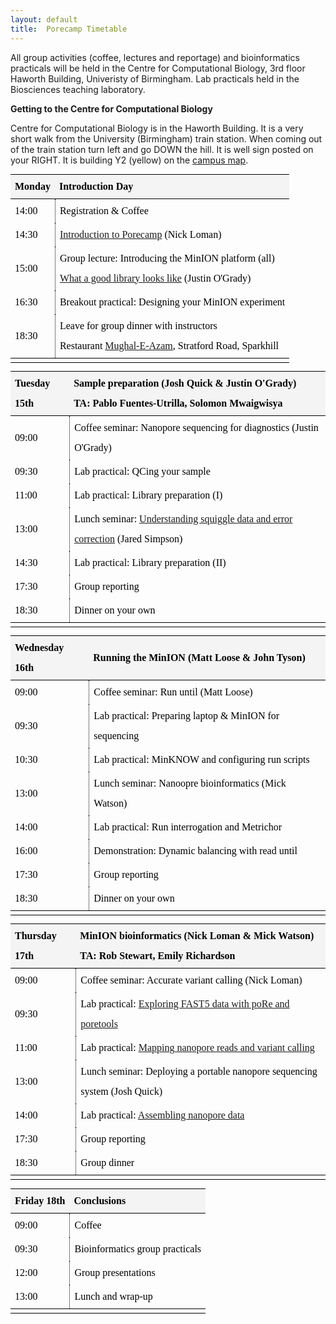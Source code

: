 ```yaml
---
layout: default
title:  Porecamp Timetable
---
```


<style type="text/css">
.MPParagraphStyle_41E411E3-4111-4AF1-80A4-339C975B384B
{
    color: #000000;
    font-family: Charter;
    font-size: 16pt;
    font-style: normal;
    font-weight: bold;
    line-height: 1.5;
    margin: 0;
    margin-bottom: 5pt;
    margin-top: 8pt;
    padding: 0;
    text-align: left;
    text-indent: 0pt;
}

sub
{
    font-size: 0.7em;
}
sup
{
    font-size: 0.75em;
}

@media print
{
    #manuscript-author-list-button {
        display:none;
    }
    .tree-item-gutter-button {
        display:none;
    }
}.MPParagraphStyle_FBC59AED-F34B-414B-844D-6AD0587DE28F
{
    color: #000000;
    font-family: Charter;
    font-size: 12pt;
    font-style: normal;
    font-weight: normal;
    line-height: 2;
    margin: 0;
    margin-bottom: 10pt;
    margin-top: 10pt;
    padding: 0;
    text-align: left;
    text-indent: 0pt;
}
ul.MPParagraphStyle_FBC59AED-F34B-414B-844D-6AD0587DE28F, ol.MPParagraphStyle_FBC59AED-F34B-414B-844D-6AD0587DE28F
{
    padding-left: 30pt;
}
ul.MPParagraphStyle_FBC59AED-F34B-414B-844D-6AD0587DE28F li, ol.MPParagraphStyle_FBC59AED-F34B-414B-844D-6AD0587DE28F li
{
    line-height: 2;
}
ul.MPParagraphStyle_FBC59AED-F34B-414B-844D-6AD0587DE28F { /* Bullet list styling for Body Text */
    margin: 0 0 0 30pt;
    padding: 0 0 0 0;
    -webkit-margin: 0;
    -webkit-padding: 0;
}
ul.MPParagraphStyle_FBC59AED-F34B-414B-844D-6AD0587DE28F li {
    list-style-type: disc;
}

ul.MPParagraphStyle_FBC59AED-F34B-414B-844D-6AD0587DE28F ul { /* Bullet list styling for Body Text */
    margin: 0 0 0 0;
    padding: 0 0 0 30pt;
    -webkit-margin: 0;
    -webkit-padding: 0;
}
ul.MPParagraphStyle_FBC59AED-F34B-414B-844D-6AD0587DE28F ul li {
    list-style-type: circle;
}

ul.MPParagraphStyle_FBC59AED-F34B-414B-844D-6AD0587DE28F ul ul { /* Bullet list styling for Body Text */
    margin: 0 0 0 0;
    padding: 0 0 0 30pt;
    -webkit-margin: 0;
    -webkit-padding: 0;
}
ul.MPParagraphStyle_FBC59AED-F34B-414B-844D-6AD0587DE28F ul ul li {
    list-style-type: circle;
}



ol.MPParagraphStyle_FBC59AED-F34B-414B-844D-6AD0587DE28F {  /* Numbered list styling for Body Text */
    counter-reset: MPParagraphStyle_FBC59AED-F34B-414B-844D-6AD0587DE28F_1 0;
    list-style-type: none;
    margin: 0 0 0 30pt;
    padding: 0 0 0 30pt;
    -webkit-margin: 0;
    -webkit-padding: 0;
}
ol.MPParagraphStyle_FBC59AED-F34B-414B-844D-6AD0587DE28F li::before {
    content: counter(MPParagraphStyle_FBC59AED-F34B-414B-844D-6AD0587DE28F_1, decimal)"."" ";
    counter-increment: MPParagraphStyle_FBC59AED-F34B-414B-844D-6AD0587DE28F_1;
        margin-left: -30pt;
    position: absolute;
}


ol.MPParagraphStyle_FBC59AED-F34B-414B-844D-6AD0587DE28F ol {  /* Numbered list styling for Body Text */
    counter-reset: MPParagraphStyle_FBC59AED-F34B-414B-844D-6AD0587DE28F_2 0;
    list-style-type: none;
    margin: 0 0 0 0;
    padding: 0 0 0 30pt;
    -webkit-margin: 0;
    -webkit-padding: 0;
}
ol.MPParagraphStyle_FBC59AED-F34B-414B-844D-6AD0587DE28F ol li::before {
    content: counter(MPParagraphStyle_FBC59AED-F34B-414B-844D-6AD0587DE28F_2, decimal)"."" ";
    counter-increment: MPParagraphStyle_FBC59AED-F34B-414B-844D-6AD0587DE28F_2;
        margin-left: -30pt;
    position: absolute;
}


ol.MPParagraphStyle_FBC59AED-F34B-414B-844D-6AD0587DE28F ol ol {  /* Numbered list styling for Body Text */
    counter-reset: MPParagraphStyle_FBC59AED-F34B-414B-844D-6AD0587DE28F_3 0;
    list-style-type: none;
    margin: 0 0 0 0;
    padding: 0 0 0 30pt;
    -webkit-margin: 0;
    -webkit-padding: 0;
}
ol.MPParagraphStyle_FBC59AED-F34B-414B-844D-6AD0587DE28F ol ol li::before {
    content: counter(MPParagraphStyle_FBC59AED-F34B-414B-844D-6AD0587DE28F_3, decimal)"."" ";
    counter-increment: MPParagraphStyle_FBC59AED-F34B-414B-844D-6AD0587DE28F_3;
        margin-left: -30pt;
    position: absolute;
}


ol.MPParagraphStyle_FBC59AED-F34B-414B-844D-6AD0587DE28F ol ol ol {  /* Numbered list styling for Body Text */
    counter-reset: MPParagraphStyle_FBC59AED-F34B-414B-844D-6AD0587DE28F_4 0;
    list-style-type: none;
    margin: 0 0 0 0;
    padding: 0 0 0 30pt;
    -webkit-margin: 0;
    -webkit-padding: 0;
}
ol.MPParagraphStyle_FBC59AED-F34B-414B-844D-6AD0587DE28F ol ol ol li::before {
    content: counter(MPParagraphStyle_FBC59AED-F34B-414B-844D-6AD0587DE28F_4, decimal)"."" ";
    counter-increment: MPParagraphStyle_FBC59AED-F34B-414B-844D-6AD0587DE28F_4;
        margin-left: -30pt;
    position: absolute;
}






sub
{
    font-size: 0.7em;
}
sup
{
    font-size: 0.75em;
}

@media print
{
    #manuscript-author-list-button {
        display:none;
    }
    .tree-item-gutter-button {
        display:none;
    }
}.MPParagraphStyle_2AD5CC1E-0D7D-40C0-95B6-9C30EB19D08F
{
    color: #000000;
    font-family: Charter;
    font-size: 20pt;
    font-style: normal;
    font-weight: bold;
    line-height: 1.5;
    margin: 0;
    margin-bottom: 10pt;
    margin-top: 10pt;
    padding: 0;
    text-align: left;
    text-indent: 0pt;
}

sub
{
    font-size: 0.7em;
}
sup
{
    font-size: 0.75em;
}

@media print
{
    #manuscript-author-list-button {
        display:none;
    }
    .tree-item-gutter-button {
        display:none;
    }
}

/* All tables */
table {
    border: none !important;
        border-collapse: separate !important;
        border-spacing: 0px !important;
        width: 100% !important;
}
/* All cells in all tables */
th, td {
    cursor: default;
        padding: 3px 7px;
        
}

/*#canvas td
{
    border: none;
}*/

/* Caption */
table.MPTableStyle_C2699685-169C-4150-85E8-E51A08D8EAD1 caption {
    caption-side: bottom !important;
    cursor: default;
        padding-top: 5px !important;
                
}

/* Header row */
table.MPTableStyle_C2699685-169C-4150-85E8-E51A08D8EAD1 thead tr {
    background-color: #f4f4f4 !important;
}
/* Left header column */
table.MPTableStyle_C2699685-169C-4150-85E8-E51A08D8EAD1 thead tr th:first-child {
        border-left: none !important;
}
/* Header cells */
table.MPTableStyle_C2699685-169C-4150-85E8-E51A08D8EAD1 thead th {
    border-bottom: solid 1px #000000 !important;
    border-left: none !important;
        border-top: solid 1px #000000 !important;
}
/* Right-hand header column */
/*table.MPTableStyle_C2699685-169C-4150-85E8-E51A08D8EAD1 thead tr th:nth-last-child(1) {*/
table.MPTableStyle_C2699685-169C-4150-85E8-E51A08D8EAD1 thead tr th:last-child {
        border-right: none !important;
}


/* Body rows */
table.MPTableStyle_C2699685-169C-4150-85E8-E51A08D8EAD1 tbody tr[class=""] {
        background-color: #ffffff !important;
}
/* Even body rows */

/* Left-hand body column */
table.MPTableStyle_C2699685-169C-4150-85E8-E51A08D8EAD1 tbody tr td:first-child {
        border-left: none !important;
        border-bottom: none !important; 
}
/* Body cells */
table.MPTableStyle_C2699685-169C-4150-85E8-E51A08D8EAD1 tbody td:not(:first-child) {
        border-left: dotted 1px #000000 !important;
        border-bottom: none !important;
        
}
/* Last body row */
table.MPTableStyle_C2699685-169C-4150-85E8-E51A08D8EAD1 tbody tr:nth-last-child(1) td {
    border-bottom: none !important;
}
/* Right-hand body column */
table.MPTableStyle_C2699685-169C-4150-85E8-E51A08D8EAD1 tbody tr td:last-child {
        border-right: none !important;
}

/* Footer row */
table.MPTableStyle_C2699685-169C-4150-85E8-E51A08D8EAD1 tfoot tr {
    background-color: #ffffff !important;
}
/* Footer left-hand column */
table.MPTableStyle_C2699685-169C-4150-85E8-E51A08D8EAD1 tfoot tr td:first-child {
        border-left: none !important;
}
/* Footer cells */
table.MPTableStyle_C2699685-169C-4150-85E8-E51A08D8EAD1 tfoot tr td {
        border-top: solid 1px #000000 !important;
        border-left: none !important;
    border-bottom: solid 1px #000000 !important;        
}
/* Right-hand footer column */
table.MPTableStyle_C2699685-169C-4150-85E8-E51A08D8EAD1 tfoot tr td:last-child {
        border-right: none !important;
}

/* Header-to-body spacing */
table.MPTableStyle_C2699685-169C-4150-85E8-E51A08D8EAD1 tr.header_bottom_spacing
{
    background-color: white !important;
        border: none !important;
        height: 3px !important;
        line-height: 3px !important;
        padding: 0 !important;
        -webkit-user-select: none;
}

/* Footer-to-body spacing */
table.MPTableStyle_C2699685-169C-4150-85E8-E51A08D8EAD1 tr.footer_top_spacing
{
    background-color: white;
        border: none !important;
        height: 3px !important;
        line-height: 3px !important;    
        padding: 0 !important;
        -webkit-user-select: none;
}

/* A very special case: these colspan="n" table cells are needed for non-layout reasons in tables displayed in the editor. */
tr.header_bottom_spacing td {
    display: none;
}

tr.footer_top_spacing td {
    display: none;
}

</style>

<p>
All group activities (coffee, lectures and reportage) and bioinformatics practicals will be held in the Centre for Computational Biology, 3rd floor Haworth Building, Univeristy of Birmingham. Lab practicals held in the Biosciences teaching laboratory.
</p>

<b>Getting to the Centre for Computational Biology</b>

<p>Centre for Computational Biology is in the Haworth Building. It is a very short walk from the University (Birmingham) train station. When coming out of the train station turn left and go DOWN the hill. It is well sign posted on your RIGHT. It is building Y2 (yellow) on the <a href="http://www.birmingham.ac.uk/Documents/university/edgbaston-campus-map.pdf">campus map</a>.</p>

<div class=
"manuscript-author-list MPParagraphStyle_FBC59AED-F34B-414B-844D-6AD0587DE28F">
</div>
<div id="cross-references"></div>
<h1 id="MPSection:74AE6904-3EA8-4C6E-B753-8CC10B10E798" class=
"MPSection MPParagraphStyle_41E411E3-4111-4AF1-80A4-339C975B384B">
</h1>
<table class=
"MPTableElement MPTableStyle_C2699685-169C-4150-85E8-E51A08D8EAD1 MPParagraphStyle_FBC59AED-F34B-414B-844D-6AD0587DE28F"
id="MPTableElement:DF21F89F-33C4-4515-B051-F1B8C5A70B5C"
data-contained-object-id=
"MPTable:92F895F4-489D-48B4-AEB3-91CFE570C978">
<colgroup>
<col>
<col></colgroup>
<thead style="display: table-header-group;">
<tr>
<th data-placeholder-text="Header 1">Monday</th>
<th data-placeholder-text="Header 2">Introduction Day</th>
</tr>
</thead>
<tbody>
<tr>
<td data-placeholder-text="Data">14:00</td>
<td data-placeholder-text="Data">Registration &amp; Coffee</td>
</tr>
<tr>
<td data-placeholder-text="Data">14:30</td>
<td data-placeholder-text="Data"><a href="pdf/Porecamp_Introduction.pptx">Introduction to Porecamp</a> (Nick Loman)</td>
</tr>
<tr>
<td data-placeholder-text="Data">15:00</td>
<td data-placeholder-text="Data">Group lecture: Introducing the MinION platform (all)<br/>
<a href="pdf/Porecamp_What_a_Good_Library_Looks_Like.pptx">What a good library looks like</a> (Justin O'Grady)</td>
</tr>
<tr>
<td data-placeholder-text="Data">16:30</td>
<td data-placeholder-text="Data">Breakout practical: Designing your MinION experiment</td>
</tr>
<tr>
<td data-placeholder-text="Data">18:30</td>
<td data-placeholder-text="Data">Leave for group dinner with instructors<br>
Restaurant <a href="http://mughaleazam.co.uk/contact/">Mughal-E-Azam</a>, Stratford Road, Sparkhill</td>
</tr>
</tbody>
<tfoot style="display: table-footer-group;">
<tr>
<td class="placeholder" data-placeholder-text="Footer 1"></td>
<td class="placeholder" data-placeholder-text="Footer 2"></td>
</tr>
</tfoot>
</table>
<table class=
"MPTableElement MPTableStyle_C2699685-169C-4150-85E8-E51A08D8EAD1 MPParagraphStyle_FBC59AED-F34B-414B-844D-6AD0587DE28F"
id="MPTableElement:1E537D2A-699C-4676-ECAB-C8E3FD0B3670"
data-contained-object-id=
"MPTable:7F53AD53-65B9-4A61-9DF1-799C95B54FFB">
<colgroup>
<col>
<col></colgroup>
<thead style="display: table-header-group;">
<tr>
<th data-placeholder-text="Header 1">Tuesday 15th</th>
<th data-placeholder-text="Header 2">Sample preparation (Josh Quick
&amp; Justin O'Grady)<br/>
TA: Pablo Fuentes-Utrilla, Solomon Mwaigwisya</th>
</tr>
</thead>
<tbody>
<tr>
<td data-placeholder-text="Data">09:00</td>
<td data-placeholder-text="Data">Coffee seminar: Nanopore sequencing for diagnostics (Justin O'Grady)</td>
</tr>
<tr>
<td data-placeholder-text="Data">09:30</td>
<td data-placeholder-text="Data">Lab practical: QCing your
sample</td>
</tr>
<tr>
<td data-placeholder-text="Data">11:00</td>
<td data-placeholder-text="Data">Lab practical: Library preparation
(I)</td>
</tr>
<tr>
<td data-placeholder-text="Data">13:00</td>
<td data-placeholder-text="Data">Lunch seminar: <a href="pdf/151215_jts_porecamp.pdf">Understanding squiggle data and error correction</a> (Jared Simpson)</td>
</tr>
<tr>
<td data-placeholder-text="Data">14:30</td>
<td data-placeholder-text="Data">Lab practical: Library preparation
(II)</td>
</tr>
<tr>
<td data-placeholder-text="Data">17:30</td>
<td data-placeholder-text="Data">Group reporting</td>
</tr>
<tr>
<td data-placeholder-text="Data">18:30</td>
<td data-placeholder-text="Data">Dinner on your own</td>
</tr>
</tbody>
<tfoot style="display: table-footer-group;">
<tr>
<td class="placeholder" data-placeholder-text="Footer 1"></td>
<td class="placeholder" data-placeholder-text="Footer 2"></td>
</tr>
</tfoot>
</table>
<table class=
"MPTableElement MPTableStyle_C2699685-169C-4150-85E8-E51A08D8EAD1 MPParagraphStyle_FBC59AED-F34B-414B-844D-6AD0587DE28F"
id="MPTableElement:4633027D-0059-4E08-D899-5E04A8B1C171"
data-contained-object-id=
"MPTable:56E9639A-1DDB-47BD-DE1E-56D54EF08F57">
<colgroup>
<col>
<col></colgroup>
<thead style="display: table-header-group;">
<tr>
<th data-placeholder-text="Header 1">Wednesday 16th</th>
<th data-placeholder-text="Header 2">Running the MinION (Matt Loose
&amp; John Tyson)</th>
</tr>
</thead>
<tbody>
<tr>
<td data-placeholder-text="Data">09:00</td>
<td data-placeholder-text="Data">Coffee seminar: Run until (Matt Loose)</td>
</tr>
<tr>
<td data-placeholder-text="Data">09:30</td>
<td data-placeholder-text="Data">Lab practical: Preparing laptop
&amp; MinION for sequencing</td>
</tr>
<tr>
<td data-placeholder-text="Data">10:30</td>
<td data-placeholder-text="Data">Lab practical: MinKNOW and
configuring run scripts</td>
</tr>
<tr>
<td data-placeholder-text="Data">13:00</td>
<td data-placeholder-text="Data">Lunch seminar: Nanoopre bioinformatics (Mick Watson)</td>
</tr>
<tr>
<td data-placeholder-text="Data">14:00</td>
<td data-placeholder-text="Data">Lab practical: Run interrogation
and Metrichor</td>
</tr>
<tr>
<td data-placeholder-text="Data">16:00</td>
<td data-placeholder-text="Data">Demonstration: Dynamic balancing with read until</td>
</tr>
<tr>
<td data-placeholder-text="Data">17:30</td>
<td data-placeholder-text="Data">Group reporting</td>
</tr>
<tr>
<td data-placeholder-text="Data">18:30</td>
<td data-placeholder-text="Data">Dinner on your own</td>
</tr>
</tbody>
<tfoot style="display: table-footer-group;">
<tr>
<td class="placeholder" data-placeholder-text="Footer 1"></td>
<td class="placeholder" data-placeholder-text="Footer 2"></td>
</tr>
</tfoot>
</table>
<table class=
"MPTableElement MPTableStyle_C2699685-169C-4150-85E8-E51A08D8EAD1 MPParagraphStyle_FBC59AED-F34B-414B-844D-6AD0587DE28F"
id="MPTableElement:1501B721-BE32-4802-BDEF-2C858D906083"
data-contained-object-id=
"MPTable:50D64D37-C4B5-44C0-8FEA-72C4FB171A85">
<colgroup>
<col>
<col></colgroup>
<thead style="display: table-header-group;">
<tr>
<th data-placeholder-text="Header 1">Thursday 17th</th>
<th data-placeholder-text="Header 2">MinION bioinformatics (Nick
Loman &amp; Mick Watson)
<br/>TA: Rob Stewart, Emily Richardson</th>
</tr>
</thead>
<tbody>
<tr>
<td data-placeholder-text="Data">09:00</td>
<td data-placeholder-text="Data">Coffee seminar: Accurate variant calling (Nick Loman)</td>
</tr>
<tr>
<td data-placeholder-text="Data">09:30</td>
<td data-placeholder-text="Data">Lab practical: <a href="https://github.com/mw55309/PoreCamp/blob/master/PoreCamp.md">Exploring FAST5 data with poRe and poretools</a></td>
</tr>
<tr>
<td data-placeholder-text="Data">11:00</td>
<td data-placeholder-text="Data">Lab practical: <a href="http://nbviewer.ipython.org/github/PoreCamp/porecamp.github.io/blob/master/tutorials/Mapping%20Practical.ipynb">Mapping nanopore reads and variant calling</a></td>
</tr>
<tr>
<td data-placeholder-text="Data">13:00</td>
<td data-placeholder-text="Data">Lunch seminar: Deploying a portable nanopore sequencing system (Josh Quick)</td>
</tr>
<tr>
<td data-placeholder-text="Data">14:00</td>
<td data-placeholder-text="Data">Lab practical: <a href="http://nbviewer.ipython.org/github/PoreCamp/porecamp.github.io/blob/master/tutorials/Identification%20and%20assembly%20practical.ipynb">Assembling nanopore data</a></td>
</tr>
<tr>
<td data-placeholder-text="Data">17:30</td>
<td data-placeholder-text="Data">Group reporting</td>
</tr>
<tr>
<td data-placeholder-text="Data">18:30</td>
<td data-placeholder-text="Data">Group dinner</td>
</tr>
</tbody>
<tfoot style="display: table-footer-group;">
<tr>
<td class="placeholder" data-placeholder-text="Footer 1"></td>
<td class="placeholder" data-placeholder-text="Footer 2"></td>
</tr>
</tfoot>
</table>
<table class=
"MPTableElement MPTableStyle_C2699685-169C-4150-85E8-E51A08D8EAD1 MPParagraphStyle_FBC59AED-F34B-414B-844D-6AD0587DE28F"
id="MPTableElement:80E323C1-A2DF-485B-A310-014D539B13BC"
data-contained-object-id=
"MPTable:E24E2422-5492-45DA-8D2D-A8E6641F725E">
<colgroup>
<col>
<col></colgroup>
<thead style="display: table-header-group;">
<tr>
<th data-placeholder-text="Header 1">Friday 18th</th>
<th data-placeholder-text="Header 2">Conclusions</th>
</tr>
</thead>
<tbody>
<tr>
<td data-placeholder-text="Data">09:00</td>
<td data-placeholder-text="Data">Coffee</td>
</tr>
<tr>
<td data-placeholder-text="Data">09:30</td>
<td data-placeholder-text="Data">Bioinformatics group
practicals</td>
</tr>
<tr>
<td data-placeholder-text="Data">12:00</td>
<td data-placeholder-text="Data">Group presentations</td>
</tr>
<tr>
<td data-placeholder-text="Data">13:00</td>
<td data-placeholder-text="Data">Lunch and wrap-up</td>
</tr>
</tbody>
<tfoot style="display: table-footer-group;">
<tr>
<td class="placeholder" data-placeholder-text="Footer 1"></td>
<td class="placeholder" data-placeholder-text="Footer 2"></td>
</tr>
</tfoot>
</table>
<p id="MPParagraphElement:0EAEC322-0E55-446A-A7FB-6599A52E6340"
class=
"MPElement MPParagraphStyle_FBC59AED-F34B-414B-844D-6AD0587DE28F"
data-object-type="MPParagraphElement"></p>
